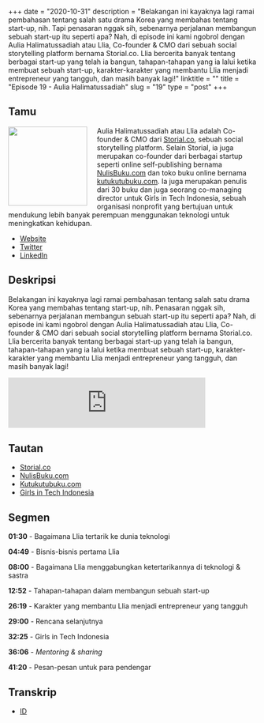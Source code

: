 +++
date = "2020-10-31"
description = "Belakangan ini kayaknya lagi ramai pembahasan tentang salah satu drama Korea yang membahas tentang start-up, nih. Tapi penasaran nggak sih, sebenarnya perjalanan membangun sebuah start-up itu seperti apa? Nah, di episode ini kami ngobrol dengan Aulia Halimatussadiah atau Llia, Co-founder & CMO dari sebuah social storytelling platform bernama Storial.co. Llia bercerita banyak tentang berbagai start-up yang telah ia bangun, tahapan-tahapan yang ia lalui ketika membuat sebuah start-up, karakter-karakter yang membantu Llia menjadi entrepreneur yang tangguh, dan masih banyak lagi!"
linktitle = ""
title = "Episode 19 - Aulia Halimatussadiah"
slug = "19"
type = "post"
+++

## Tamu

<img style="float: left; width: 160px; margin-right: 20px;" src="/img/ep19.jpg">

Aulia Halimatussadiah atau Llia adalah Co-founder & CMO dari [Storial.co](https://storial.co), sebuah social storytelling platform. Selain Storial, ia juga merupakan co-founder dari berbagai startup seperti online self-publishing bernama [NulisBuku.com](https://nulisbuku.com) dan toko buku online bernama [kutukutubuku.com](https://kutukutubuku.com). Ia juga merupakan penulis dari 30 buku dan juga seorang co-managing director untuk Girls in Tech Indonesia, sebuah organisasi nonprofit yang bertujuan untuk mendukung lebih banyak perempuan menggunakan teknologi untuk meningkatkan kehidupan.

- [Website](https://salsabeela.com)
- [Twitter](https://twitter.com/salsabeela)
- [LinkedIn](https://www.linkedin.com/in/salsabeela/)

## Deskripsi

Belakangan ini kayaknya lagi ramai pembahasan tentang salah satu drama Korea yang membahas tentang start-up, nih. Penasaran nggak sih, sebenarnya perjalanan membangun sebuah start-up itu seperti apa? Nah, di episode ini kami ngobrol dengan Aulia Halimatussadiah atau Llia, Co-founder & CMO dari sebuah social storytelling platform bernama Storial.co. Llia bercerita banyak tentang berbagai start-up yang telah ia bangun, tahapan-tahapan yang ia lalui ketika membuat sebuah start-up, karakter-karakter yang membantu Llia menjadi entrepreneur yang tangguh, dan masih banyak lagi! 

<iframe src="https://anchor.fm/kartini-teknologi/embed/episodes/Episode-18---Serba-serbi-startup-bareng-Aulia-Halimatussadiah-em51dp" height="102px" width="400px" frameborder="0" scrolling="no"></iframe>

## Tautan

- [Storial.co](http://storial.co)
- [NulisBuku.com](https://www.nulisbuku.com/)
- [Kutukutubuku.com](https://kutukutubuku.com/)
- [Girls in Tech Indonesia](https://indonesia.girlsintech.org/)

## Segmen

**01:30** - Bagaimana Llia tertarik ke dunia teknologi

**04:49** - Bisnis-bisnis pertama Llia

**08:00** - Bagaimana Llia menggabungkan ketertarikannya di teknologi & sastra

**12:52** - Tahapan-tahapan dalam membangun sebuah start-up

**26:19** - Karakter yang membantu Llia menjadi entrepreneur yang tangguh

**29:00** - Rencana selanjutnya

**32:25** - Girls in Tech Indonesia

**36:06** - *Mentoring & sharing*

**41:20** - Pesan-pesan untuk para pendengar

## Transkrip

- [ID](transcript)
